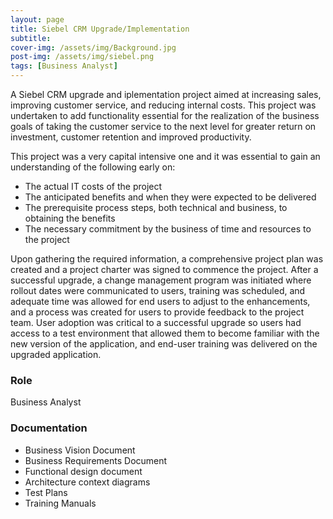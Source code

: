 ```yaml
---
layout: page
title: Siebel CRM Upgrade/Implementation
subtitle: 
cover-img: /assets/img/Background.jpg
post-img: /assets/img/siebel.png
tags: [Business Analyst]
---
```


A Siebel CRM upgrade and iplementation project aimed at increasing sales, improving customer service, and reducing internal costs. This project was undertaken to add functionality essential for the realization of the business goals of taking the customer service to the next level for greater return on investment, customer retention and improved productivity.

This project was a very capital intensive one and it was essential to gain an understanding of the following early on:

- The actual IT costs of the project
- The anticipated benefits and when they were expected to be delivered
- The prerequisite process steps, both technical and business, to obtaining the benefits
- The necessary commitment by the business of time and resources to the project

Upon gathering the required information, a comprehensive project plan was created and a project charter was signed to commence the project. After a successful upgrade, a change management program was initiated where rollout dates were communicated to users, training was scheduled, and adequate time was allowed for end users to adjust to the enhancements, and a process was created for users to provide feedback to the project team. User adoption was critical to a successful upgrade so users had access to a test environment that allowed them to become familiar with the new version of the application, and end-user training was delivered on the upgraded application.

### Role

Business Analyst

### Documentation

- Business Vision Document
- Business Requirements Document 
- Functional design document 
- Architecture context diagrams
- Test Plans
- Training Manuals

